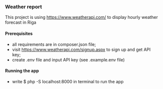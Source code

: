 ### Weather report

This project is using https://www.weatherapi.com/ to display hourly weather forecast in Riga

#### Prerequisites

- all requirements are in composer.json file;
- visit https://www.weatherapi.com/signup.aspx to sign up and get API key;
- create .env file and input API key (see .example.env file)

#### Running the app

- write $ php -S localhost:8000 in terminal to run the app
